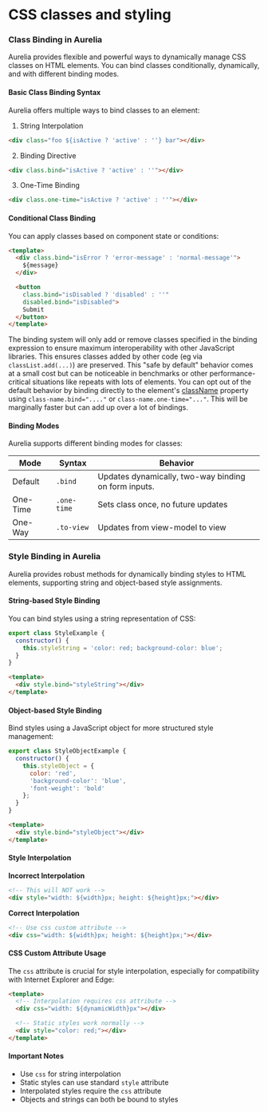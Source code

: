 # CSS classes and styling

### Class Binding in Aurelia

Aurelia provides flexible and powerful ways to dynamically manage CSS classes on HTML elements. You can bind classes conditionally, dynamically, and with different binding modes.

#### Basic Class Binding Syntax

Aurelia offers multiple ways to bind classes to an element:

1. String Interpolation

```html
<div class="foo ${isActive ? 'active' : ''} bar"></div>
```

2. Binding Directive

```html
<div class.bind="isActive ? 'active' : ''"></div>
```

3. One-Time Binding

```html
<div class.one-time="isActive ? 'active' : ''"></div>
```

#### Conditional Class Binding

You can apply classes based on component state or conditions:

```html
<template>
  <div class.bind="isError ? 'error-message' : 'normal-message'">
    ${message}
  </div>

  <button 
    class.bind="isDisabled ? 'disabled' : ''" 
    disabled.bind="isDisabled">
    Submit
  </button>
</template>
```

The binding system will only add or remove classes specified in the binding expression to ensure maximum interoperability with other JavaScript libraries. This ensures classes added by other code (eg via `classList.add(...)`) are preserved. This "safe by default" behavior comes at a small cost but can be noticeable in benchmarks or other performance-critical situations like repeats with lots of elements. You can opt out of the default behavior by binding directly to the element's [className](https://developer.mozilla.org/en-US/docs/Web/API/Element/className) property using `class-name.bind="...."` or `class-name.one-time="..."`. This will be marginally faster but can add up over a lot of bindings.

#### Binding Modes

Aurelia supports different binding modes for classes:

| Mode     | Syntax      | Behavior                                             |
| -------- | ----------- | ---------------------------------------------------- |
| Default  | `.bind`     | Updates dynamically, two-way binding on form inputs. |
| One-Time | `.one-time` | Sets class once, no future updates                   |
| One-Way  | `.to-view`  | Updates from view-model to view                      |

### Style Binding in Aurelia

Aurelia provides robust methods for dynamically binding styles to HTML elements, supporting string and object-based style assignments.

#### String-based Style Binding

You can bind styles using a string representation of CSS:

```javascript
export class StyleExample {
  constructor() {
    this.styleString = 'color: red; background-color: blue';
  }
}
```

```html
<template>
  <div style.bind="styleString"></div>
</template>
```

#### Object-based Style Binding

Bind styles using a JavaScript object for more structured style management:

```javascript
export class StyleObjectExample {
  constructor() {
    this.styleObject = {
      color: 'red',
      'background-color': 'blue',
      'font-weight': 'bold'
    };
  }
}
```

```html
<template>
  <div style.bind="styleObject"></div>
</template>
```

#### Style Interpolation

**Incorrect Interpolation**

```html
<!-- This will NOT work -->
<div style="width: ${width}px; height: ${height}px;"></div>
```

**Correct Interpolation**

```html
<!-- Use css custom attribute -->
<div css="width: ${width}px; height: ${height}px;"></div>
```

#### CSS Custom Attribute Usage

The `css` attribute is crucial for style interpolation, especially for compatibility with Internet Explorer and Edge:

```html
<template>
  <!-- Interpolation requires css attribute -->
  <div css="width: ${dynamicWidth}px"></div>

  <!-- Static styles work normally -->
  <div style="color: red;"></div>
</template>
```

#### Important Notes

* Use `css` for string interpolation
* Static styles can use standard `style` attribute
* Interpolated styles require the `css` attribute
* Objects and strings can both be bound to styles
